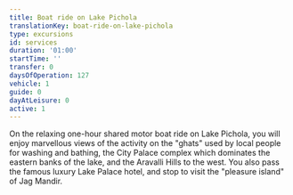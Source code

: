 ```yaml
---
title: Boat ride on Lake Pichola
translationKey: boat-ride-on-lake-pichola
type: excursions
id: services
duration: '01:00'
startTime: ''
transfer: 0
daysOfOperation: 127
vehicle: 1
guide: 0
dayAtLeisure: 0
active: 1
---
```

On the relaxing one-hour shared motor boat ride on Lake Pichola, you will enjoy marvellous views of the activity on the "ghats" used by local people for washing and bathing, the City Palace complex which dominates the eastern banks of the lake, and the Aravalli Hills to the west. You also pass the famous luxury Lake Palace hotel, and stop to visit the "pleasure island" of Jag Mandir.